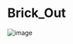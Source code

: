 # Brick_Out
![image](https://github.com/TuanLoops/Brick_Out/assets/141229598/5e90f153-3f3c-4bcb-86b7-e3b4e3f0688d)

